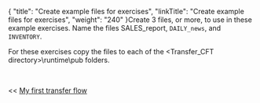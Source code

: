 {
    "title": "Create example files for exercises",
    "linkTitle": "Create example files for exercises",
    "weight": "240"
}Create 3 files, or more, to use in these example exercises. Name the files SALES\_report, `DAILY_news`, and `INVENTORY`.

For these exercises copy the files to each of the &lt;Transfer\_CFT directory>\\runtime\\pub folders.

 

&lt;&lt; [My first transfer flow](../../)
